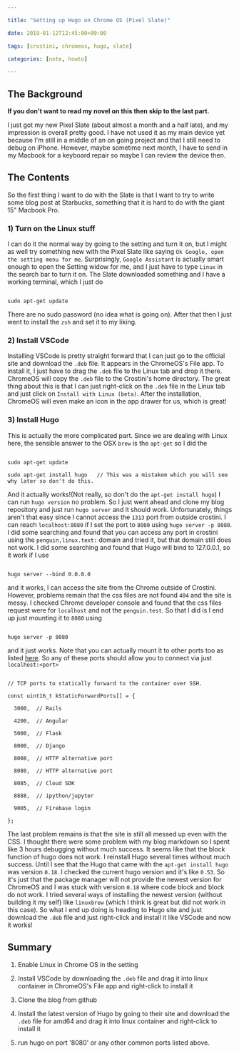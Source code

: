 ```yaml
---

title: "Setting up Hugo on Chrome OS (Pixel Slate)"

date: 2019-01-12T12:45:00+09:00

tags: [crostini, chromeos, hugo, slate]

categories: [note, howto]

---
```




## The Background

**If you don't want to read my novel on this then skip to the last part.**



I just got my new Pixel Slate (about almost a month and a half late), and my impression is overall pretty good. I have not used it as my main device yet because I'm still in a middle of an on going project and that I still need to debug on iPhone. However, maybe sometime next month, I have to send in my Macbook for a keyboard repair so maybe I can review the device then.



## The Contents

So the first thing I want to do with the Slate is that I want to try to write some blog post at Starbucks, something that it is hard to do with the giant 15" Macbook Pro.



### 1) Turn on the Linux stuff

I can do it the normal way by going to the setting and turn it on, but I might as well try something new with the Pixel Slate like saying `Ok Google, open the setting menu for me`. Surprisingly, `Google Assistant` is actually smart enough to open the Setting widow for me, and I just have to type `Linux` in the search bar to turn it on. The Slate downloaded something and I have a working terminal, which I just do



```

sudo apt-get update

```



There are no sudo password (no idea what is going on). After that then I just went to install the `zsh` and set it to my liking.



### 2) Install VSCode

Installing VSCode is pretty straight forward that I can just go to the official site and download the `.deb` file. It appears in the ChromeOS's File app. To install it, I just have to drag the `.deb` file to the Linux tab and drop it there. ChromeOS will copy the `.deb` file to the Crostini's home directory. The great thing about this is that I can just right-click on the `.deb` file in the Linux tab and just click on `Install with Linux (beta)`. After the installation, ChromeOS will even make an icon in the app drawer for us, which is great!



### 3) Install Hugo

This is actually the more complicated part. Since we are dealing with Linux here, the sensible answer to the OSX `brew` is the `apt-get` so I did the



```

sudo apt-get update

sudo apt-get install hugo   // This was a mistakem which you will see why later so don't do this.

```



And it actually works!(Not really, so don't do the `apt-get install hugo`) I can run `hugo version` no problem. So I just went ahead and clone my blog repository and just run `hugo server` and it should work. Unfortunately, things aren't that easy since I cannot access the `1313` port from outside crostini. I can reach `localhost:8080` if I set the port to `8080` using `hugo server -p 8080`. I did some searching and found that you can access any port in crostini using the `penguin,linux.text:` domain and tried it, but that domain still does not work. I did some searching and found that Hugo will bind to 127.0.0.1, so it work if I use



```

hugo server --bind 0.0.0.0

```



and it works, I can access the site from the Chrome outside of Crostini. However, problems remain that the css files are not found `404` and the site is messy. I checked Chrome developer console and found that the css files request were for `localhost` and not the `penguin.test`. So that I did is I end up just mounting it to `8080` using



```

hugo server -p 8080

```



and it just works. Note that you can actually mount it to other ports too as listed [here](https://www.reddit.com/r/Crostini/comments/99s3t9/wellknown_ports_are_now_autoforwarded_to_the/?st=jmbaafo7&sh=1c22ec8e). So any of these ports should allow you to connect via just `localhost:<port>`



```

// TCP ports to statically forward to the container over SSH.

const uint16_t kStaticForwardPorts[] = {

  3000,  // Rails

  4200,  // Angular

  5000,  // Flask

  8000,  // Django

  8008,  // HTTP alternative port

  8080,  // HTTP alternative port

  8085,  // Cloud SDK

  8888,  // ipython/jupyter

  9005,  // Firebase login

};

```



The last problem remains is that the site is still all messed up even with the CSS. I thought there were some problem with my blog markdown so I spent like 3 hours debugging without much success. It seems like that the block function of hugo does not work. I reinstall Hugo several times without much success. Until I see that the Hugo that came with the `apt-get install hugo` was version `0.18`. I checked the current hugo version and it's like `0.53`. So it's just that the package manager will not provide the newest version for ChromeOS and I was stuck with version `0.18` where code block and block do not work. I tried several ways of installing the newest version (without building it my self) like `linuxbrew` (which I think is great but did not work in this case). So what I end up doing is heading to Hugo site and just download the `.deb` file and just right-click and install it like VSCode and now it works!


## Summary

1. Enable Linux in Chrome OS in the setting

2. Install VSCode by downloading the `.deb` file and drag it into linux container in ChromeOS's File app and right-click to install it

3. Clone the blog from github

4. Install the latest version of Hugo by going to their site and download the `.deb` file for amd64 and drag it into linux container and right-click to install it

5. run hugo on port '8080' or any other common ports listed above.